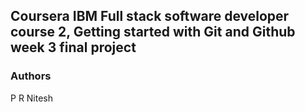 ## Coursera IBM Full stack software developer course 2, Getting started with Git and Github week 3 final project

### Authors
P R Nitesh

